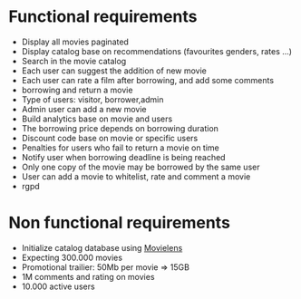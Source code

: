 # Functional requirements
- Display all movies paginated
- Display catalog base on recommendations (favourites genders, rates ...)
- Search in the movie catalog
- Each user can suggest the addition of new movie
- Each user can rate a film after borrowing, and add some comments
- borrowing and return a movie
- Type of users: visitor, borrower,admin
- Admin user can add a new movie
- Build analytics base on movie and users
- The borrowing price depends on borrowing duration
- Discount code base on movie or specific users
- Penalties for users who fail to return a movie on time
- Notify user when borrowing deadline is being reached
- Only one copy of the movie may be borrowed by the same user
- User can add a movie to whitelist, rate and comment a movie
- rgpd

# Non functional requirements
- Initialize catalog database using [Movielens](https://grouplens.org/datasets/movielens/)
- Expecting 300.000 movies
- Promotional trailier: 50Mb per movie => 15GB
- 1M comments and rating on movies
- 10.000 active users